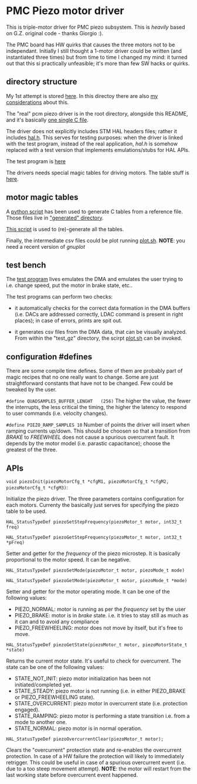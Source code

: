 PMC Piezo motor driver
======================

This is triple-motor driver for PMC piezo subsystem. This is *heavily* based on G.Z. original code - thanks Giorgio :).

The PMC board has HW quirks that causes the three motors not to be independant. Initially I still thought a 1-motor driver could be written (and instantiated three times) but from time to time I changed my mind: it turned out that this si practically unfeasible; it's more than few SW hacks or quirks.

directory structure
-------------------

My 1st attempt is stored [here](./old). In this directoy there are also [my considerations](old/README.md) about this.

The "real" pcm piezo driver is in the root directory, alongside this README, and it's basically [one single C file](./piezo_gz.c).

The driver does not explicitly includes STM HAL headers files; rather it includes [hal.h](hal.h). This serves for testing purposes: when the driver is linked with the test program, instead of the real application, *hal.h* is somehow replaced with a test version that implements emulations/stubs for HAL APIs.

The test program is [here](./test_gz)

The drivers needs special magic tables for driving motors. The table stuff is [here](./tables).

motor magic tables
------------------

A [python script](./faulhaber_csv_to_c.py) has been used to generate C tables from a reference file. Those files live in ["generated" directory](./tables/generated).

[This script](./gen/sh) is used to (re)-generate all the tables.

Finally, the intermediate csv files could be plot running [plot.sh](./plot.sh). **NOTE**: you need a recent version of *gnuplot*

test bench
----------

The [test program](./test_gz/piezo_test.c) lives emulates the DMA and emulates the user trying to i.e. change speed, put the motor in brake state, etc..

The test programs can perform two checks:

- it automatically checks for the correct data formation in the DMA buffers (i.e. DACs are addressed correctly, LDAC command is present in right places); in case of errors, prints are spit out.

- it generates csv files from the DMA data, that can be visually analyzed. From within the "test_gz" directory, the scirpt [plot.sh](./plot.sh) can be invoked.

configuration #defines
----------------------

There are some compile time defines. Some of them are probably part of magic recipes that no one really want to change. Some are just straightforward constants that have not to be changed. Few could be tweaked by the user.

`#define QUADSAMPLES_BUFFER_LENGHT   (256)`
The higher the value, the fewer the interrupts, the less critical the timing, the higher the latency to respond to user commands (i.e. velocity changes).

`#define PIEZO_RAMP_SAMPLES 10`
Number of points the driver will insert when ramping currents up/down. This should be choosen so that a transition from *BRAKE* to *FREEWHEEL* does not cause a spurious overcurrent fault. It depends by the motor model (i.e. parastic capacitance); choose the greatest of the three.

APIs
----

`void piezoInit(piezoMotorCfg_t *cfgM1, piezoMotorCfg_t *cfgM2, piezoMotorCfg_t *cfgM3)`:

Initialize the piezo driver. The three parameters contains configuration for each motors. Currenty
the basically just serves for specifying the piezo table to be used.

`HAL_StatusTypeDef piezoSetStepFrequency(piezoMotor_t motor, int32_t freq)`

`HAL_StatusTypeDef piezoGetStepFrequency(piezoMotor_t motor, int32_t *pFreq)`

Setter and getter for the *frequency* of the piezo microstep. It is basically proportional to the motor speed.
It can be negative.

`HAL_StatusTypeDef piezoSetMode(piezoMotor_t motor, piezoMode_t mode)`

`HAL_StatusTypeDef piezoGetMode(piezoMotor_t motor, piezoMode_t *mode)`

Setter and getter for the motor operating mode. It can be one of the following values:

 - PIEZO_NORMAL: motor is running as per the *frequency* set by the user
 - PIEZO_BRAKE: motor is in *brake* state. i.e. it tries to stay still as much as it can and to avoid any compliance
 - PIEZO_FREEWHEELING: motor does not move by itself, but it's free to move.


`HAL_StatusTypeDef piezoGetState(piezoMotor_t motor, piezoMotorState_t *state)`

Returns the current motor state. It's useful to check for overcurrent. The state can be one of the following values:

 - STATE_NOT_INIT: piezo motor initialization has been not initiated/completed yet.
 - STATE_STEADY: piezo motor is not running (i.e. in either PIEZO_BRAKE or PIEZO_FREEWHEELING state).
 - STATE_OVERCURRENT: piezo motor in overcurrent state (i.e. protection engaged).
 - STATE_RAMPING: piezo motor is performing a state transition i.e. from a mode to another one.
 - STATE_NORMAL: piezo motor is in normal operation.

`HAL_StatusTypeDef piezoOvercurrentClear(piezoMotor_t motor);`

Clears the "overcurrent" protection state and re-enables the overcurrent protection.
In case of a HW failure the protection will likely to immediately retrigger.
This could be useful in case of a spurious overcurrent event (i.e. due to a too steep movement attempt).
**NOTE**: the motor will restart from the last working state before overcurrent event happened.
